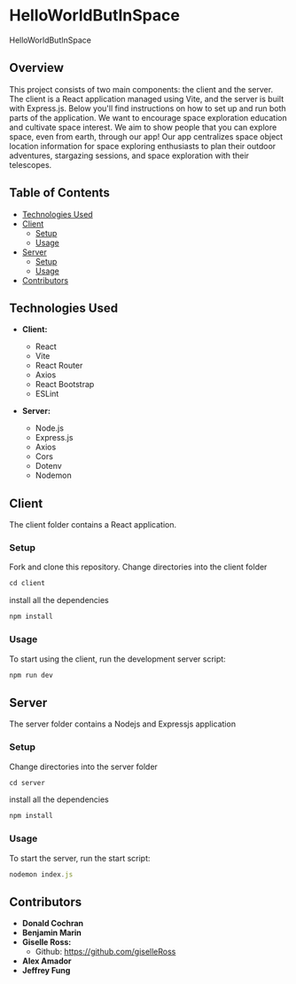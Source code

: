 # HelloWorldButInSpace
HelloWorldButInSpace

## Overview
This project consists of two main components: the client and the server. The client is a React application managed using Vite, and the server is built with Express.js. Below you'll find instructions on how to set up and run both parts of the application. We want to encourage space exploration education and cultivate space interest.  We aim to show people that you can explore space, even from earth, through our app! Our app centralizes space object location information for space exploring enthusiasts to plan their outdoor adventures, stargazing sessions, and space exploration with their telescopes. 

## Table of Contents
- [Technologies Used](#technologies-used)
- [Client](#client)
  - [Setup](#setup)
  - [Usage](#usage)
- [Server](#server)
  - [Setup](#setup-1)
  - [Usage](#usage-1)
- [Contributors](#contributors)

 
## Technologies Used
- **Client:**
  - React
  - Vite
  - React Router
  - Axios
  - React Bootstrap
  - ESLint

- **Server:**
  - Node.js
  - Express.js
  - Axios
  - Cors
  - Dotenv
  - Nodemon

## Client

The client folder contains a React application.

### Setup
Fork and clone this repository. Change directories into the client folder
```javascript
cd client
```
install all the dependencies
```javascript
npm install
```

### Usage
To start using the client, run the development server script:
```javascript
npm run dev
```


## Server

The server folder contains a Nodejs and Expressjs application

### Setup
Change directories into the server folder
```javascript
cd server
```
install all the dependencies
```javascript
npm install
```

### Usage

To start the server, run the start script:

```javascript
nodemon index.js
```

## Contributors
- **Donald Cochran**
- **Benjamin Marin**
- **Giselle Ross:**
  - Github: https://github.com/giselleRoss
- **Alex Amador**
- **Jeffrey Fung**


